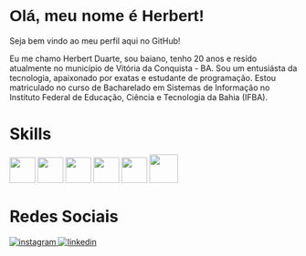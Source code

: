 <h1 style="font-family:Arial,sans-serif;">Olá, meu nome é Herbert!</h1>
<p>Seja bem vindo ao meu perfil aqui no GitHub!</p>
<p>Eu me chamo Herbert Duarte, sou baiano, tenho 20 anos e resído atualmente no município de Vitória da Conquista - BA. Sou um entusiásta da tecnologia, apaixonado por exatas e estudante de programação. Estou matriculado no curso de Bacharelado em Sistemas de Informação no Instituto Federal de Educação, Ciência e Tecnologia da Bahia (IFBA).</p>
<h1>Skills</h1>

<div>
  <img height="45px" src="https://cdn.jsdelivr.net/gh/devicons/devicon/icons/html5/html5-original.svg" />
  <img height="45px" src="https://cdn.jsdelivr.net/gh/devicons/devicon/icons/css3/css3-original.svg" />
  <img height="45px" src="https://cdn.jsdelivr.net/gh/devicons/devicon/icons/javascript/javascript-original.svg" />
  <img height="45px" src="https://cdn.jsdelivr.net/gh/devicons/devicon/icons/react/react-original.svg" />
  <img height="45px" src="https://cdn.jsdelivr.net/gh/devicons/devicon/icons/nodejs/nodejs-original.svg" />
  <img height="50px" src="https://cdn.jsdelivr.net/gh/devicons/devicon/icons/mysql/mysql-original-wordmark.svg" />       
</div>

<h1>Redes Sociais</h1>
<div>
  <a href="https://www.instagram.com/herbert.14_/?next=%2F">
  <img src="https://img.shields.io/badge/Instagram-E4405F?style=for-the-badge&logo=instagram&logoColor=white" alt="instagram" />
</a>
<a href="https://www.linkedin.com/in/herbert-duarte-8534b71a2/">
  <img src="https://img.shields.io/badge/LinkedIn-0077B5?style=for-the-badge&logo=linkedin&logoColor=white" alt="linkedin" />
</a>
</div>

